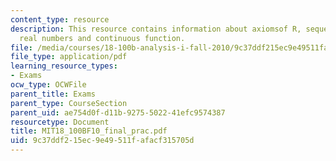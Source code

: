 ```yaml
---
content_type: resource
description: This resource contains information about axiomsof R, sequence of positive
  real numbers and continuous function.
file: /media/courses/18-100b-analysis-i-fall-2010/9c37ddf215ec9e49511fafacf315705d_MIT18_100BF10_final_prac.pdf
file_type: application/pdf
learning_resource_types:
- Exams
ocw_type: OCWFile
parent_title: Exams
parent_type: CourseSection
parent_uid: ae754d0f-d11b-9275-5022-41efc9574387
resourcetype: Document
title: MIT18_100BF10_final_prac.pdf
uid: 9c37ddf2-15ec-9e49-511f-afacf315705d
---
```

